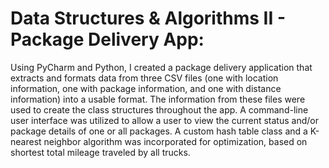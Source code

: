 # Data Structures & Algorithms II - Package Delivery App:
Using PyCharm and Python, I created a package delivery application that extracts and formats data from three CSV files (one with location information, one with package information, and one with distance information) into a usable format. The information from these files were used to create the class structures throughout the app. A command-line user interface was utilized to allow a user to view the current status and/or package details of one or all packages. A custom hash table class and a K-nearest neighbor algorithm was incorporated for optimization, based on shortest total mileage traveled by all trucks.
